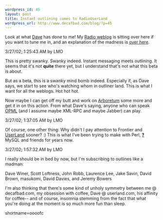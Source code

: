 ```yaml
--- 
wordpress_id: 45
layout: post
title: Instant outlining comes to RadioUserLand
wordpress_url: http://www.decafbad.com/blog/?p=45
---
```

Look at what <a href="http://dave.editthispage.com/myNameIsDaveWiner">Dave</a> has done to me!  My <a href="http://www.decafbad.com/deus_x/radio/">Radio weblog</a> is sitting over here if you want to tune me in, and an explanation of the madness is <a href="http://radio.outliners.com/beta">over here</a>.<p>3/27/02; 1:25:43 AM by LMO<p>   This is pretty swanky.  Swanky indeed.  Instant messaging meets outlining.  It seems that it's not <strong>quite</strong> there yet, but I understand that's not what this beta is about.  <p>   But as a beta, this is a swanky mind bomb indeed.  Especially if, as Dave says, we start to see who's watching whom in outliner land.  This is what I want for all the weblogs.  Hot hot hot.<p>   Now maybe I can get off my butt and work on <a href="http://www.decafbad.com/twiki/bin/view/Main/Arboretum">Arboretum</a> some more and get it in on this action.  From what Dave's saying, anyone who can speak <a href="http://www.decafbad.com/twiki/bin/view/Main/OPML">OPML</a> (and I assume maybe XML-RPC and maybe Jabber) can play.<p>3/27/02; 1:37:05 AM by LMO<p>   Of course, one other thing:  Why didn't I pay attention to Frontier and <a href="http://www.decafbad.com/twiki/bin/view/Main/UserLand">UserLand</a> sooner?  :)  This is what I've been trying to make with Perl, <span style='background : ;'><a href="http://www.decafbad.com/twiki/bin/edit/Main/MySQL?topicparent=."><b>?</b></a><font color="">MySQL</font></span> and friends for years now.<p>3/27/02; 1:57:32 AM by LMO<p>   I really should be in bed by now, but I'm subscribing to outlines like a madman:<p>      Dave Winer, Scott Loftness, John Robb, Laurence Lee, Jake Savin, David Brown, masukomi, David Davies, and Jeremy Bowers<p>   I'm also thinking that there's some kind of unholy symmetry between me @ decafbad.com, my obsession with coffee, Dave @ userland.com, his affinity for coffee-- and of course, insomnia stemming from the fact that what you're doing at the moment is so much more fun than sleep.
<!--more-->
shortname=oooofc
